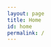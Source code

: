 ```yaml
---
layout: page
title: Home
id: home
permalink: /
---
```


<!---------------------------------------------------
              Vertical navigation
----------------------------------------------------->
